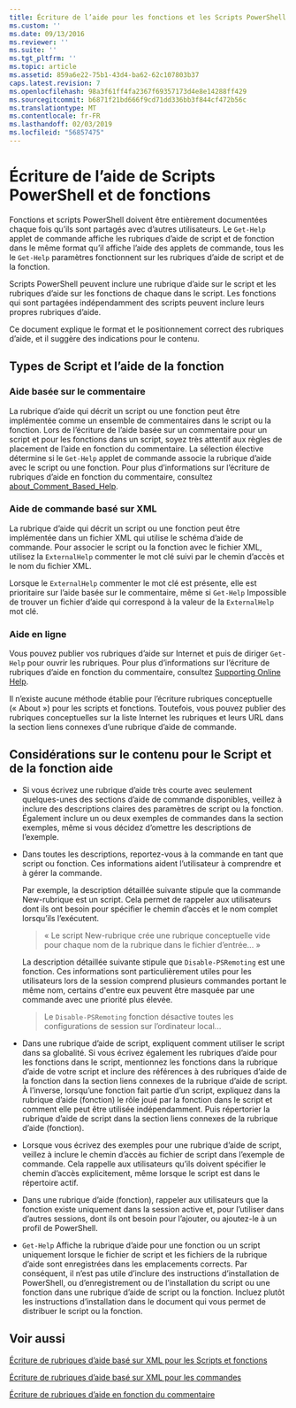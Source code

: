 ```yaml
---
title: Écriture de l’aide pour les fonctions et les Scripts PowerShell | Microsoft Docs
ms.custom: ''
ms.date: 09/13/2016
ms.reviewer: ''
ms.suite: ''
ms.tgt_pltfrm: ''
ms.topic: article
ms.assetid: 859a6e22-75b1-43d4-ba62-62c107803b37
caps.latest.revision: 7
ms.openlocfilehash: 98a3f61ff4fa2367f69357173d4e8e14288ff429
ms.sourcegitcommit: b6871f21bd666f9cd71dd336bb3f844cf472b56c
ms.translationtype: MT
ms.contentlocale: fr-FR
ms.lasthandoff: 02/03/2019
ms.locfileid: "56857475"
---
```

# <a name="writing-help-for-powershell-scripts-and-functions"></a>Écriture de l’aide de Scripts PowerShell et de fonctions

Fonctions et scripts PowerShell doivent être entièrement documentées chaque fois qu’ils sont partagés avec d’autres utilisateurs.
Le `Get-Help` applet de commande affiche les rubriques d’aide de script et de fonction dans le même format qu’il affiche l’aide des applets de commande, tous les le `Get-Help` paramètres fonctionnent sur les rubriques d’aide de script et de la fonction.

Scripts PowerShell peuvent inclure une rubrique d’aide sur le script et les rubriques d’aide sur les fonctions de chaque dans le script.
Les fonctions qui sont partagées indépendamment des scripts peuvent inclure leurs propres rubriques d’aide.

Ce document explique le format et le positionnement correct des rubriques d’aide, et il suggère des indications pour le contenu.

## <a name="types-of-script-and-function-help"></a>Types de Script et l’aide de la fonction

### <a name="comment-based-help"></a>Aide basée sur le commentaire
La rubrique d’aide qui décrit un script ou une fonction peut être implémentée comme un ensemble de commentaires dans le script ou la fonction.
Lors de l’écriture de l’aide basée sur un commentaire pour un script et pour les fonctions dans un script, soyez très attentif aux règles de placement de l’aide en fonction du commentaire.
La sélection élective détermine si le `Get-Help` applet de commande associe la rubrique d’aide avec le script ou une fonction.
Pour plus d’informations sur l’écriture de rubriques d’aide en fonction du commentaire, consultez [about_Comment_Based_Help](/powershell/module/microsoft.powershell.core/about/about_comment_based_help).

### <a name="xml-based-command-help"></a>Aide de commande basé sur XML
La rubrique d’aide qui décrit un script ou une fonction peut être implémentée dans un fichier XML qui utilise le schéma d’aide de commande.
Pour associer le script ou la fonction avec le fichier XML, utilisez la `ExternalHelp` commenter le mot clé suivi par le chemin d’accès et le nom du fichier XML.

Lorsque le `ExternalHelp` commenter le mot clé est présente, elle est prioritaire sur l’aide basée sur le commentaire, même si `Get-Help` Impossible de trouver un fichier d’aide qui correspond à la valeur de la `ExternalHelp` mot clé.

### <a name="online-help"></a>Aide en ligne
Vous pouvez publier vos rubriques d’aide sur Internet et puis de diriger `Get-Help` pour ouvrir les rubriques.
Pour plus d’informations sur l’écriture de rubriques d’aide en fonction du commentaire, consultez [Supporting Online Help](../module/supporting-online-help.md).

Il n’existe aucune méthode établie pour l’écriture rubriques conceptuelle (« About ») pour les scripts et fonctions.
Toutefois, vous pouvez publier des rubriques conceptuelles sur la liste Internet les rubriques et leurs URL dans la section liens connexes d’une rubrique d’aide de commande.

## <a name="content-considerations-for-script-and-function-help"></a>Considérations sur le contenu pour le Script et de la fonction aide

- Si vous écrivez une rubrique d’aide très courte avec seulement quelques-unes des sections d’aide de commande disponibles, veillez à inclure des descriptions claires des paramètres de script ou la fonction. Également inclure un ou deux exemples de commandes dans la section exemples, même si vous décidez d’omettre les descriptions de l’exemple.

- Dans toutes les descriptions, reportez-vous à la commande en tant que script ou fonction. Ces informations aident l’utilisateur à comprendre et à gérer la commande.

  Par exemple, la description détaillée suivante stipule que la commande New-rubrique est un script. Cela permet de rappeler aux utilisateurs dont ils ont besoin pour spécifier le chemin d’accès et le nom complet lorsqu’ils l’exécutent.

  > « Le script New-rubrique crée une rubrique conceptuelle vide pour chaque nom de la rubrique dans le fichier d’entrée... »

  La description détaillée suivante stipule que `Disable-PSRemoting` est une fonction. Ces informations sont particulièrement utiles pour les utilisateurs lors de la session comprend plusieurs commandes portant le même nom, certains d'entre eux peuvent être masquée par une commande avec une priorité plus élevée.

  > Le `Disable-PSRemoting` fonction désactive toutes les configurations de session sur l’ordinateur local...

- Dans une rubrique d’aide de script, expliquent comment utiliser le script dans sa globalité. Si vous écrivez également les rubriques d’aide pour les fonctions dans le script, mentionnez les fonctions dans la rubrique d’aide de votre script et inclure des références à des rubriques d’aide de la fonction dans la section liens connexes de la rubrique d’aide de script. À l’inverse, lorsqu’une fonction fait partie d’un script, expliquez dans la rubrique d’aide (fonction) le rôle joué par la fonction dans le script et comment elle peut être utilisée indépendamment. Puis répertorier la rubrique d’aide de script dans la section liens connexes de la rubrique d’aide (fonction).

- Lorsque vous écrivez des exemples pour une rubrique d’aide de script, veillez à inclure le chemin d’accès au fichier de script dans l’exemple de commande. Cela rappelle aux utilisateurs qu’ils doivent spécifier le chemin d’accès explicitement, même lorsque le script est dans le répertoire actif.

- Dans une rubrique d’aide (fonction), rappeler aux utilisateurs que la fonction existe uniquement dans la session active et, pour l’utiliser dans d’autres sessions, dont ils ont besoin pour l’ajouter, ou ajoutez-le à un profil de PowerShell.

- `Get-Help` Affiche la rubrique d’aide pour une fonction ou un script uniquement lorsque le fichier de script et les fichiers de la rubrique d’aide sont enregistrées dans les emplacements corrects. Par conséquent, il n’est pas utile d’inclure des instructions d’installation de PowerShell, ou d’enregistrement ou de l’installation du script ou une fonction dans une rubrique d’aide de script ou la fonction. Incluez plutôt les instructions d’installation dans le document qui vous permet de distribuer le script ou la fonction.

## <a name="see-also"></a>Voir aussi

 [Écriture de rubriques d’aide basé sur XML pour les Scripts et fonctions](./writing-xml-based-help-topics-for-scripts-and-functions.md)

 [Écriture de rubriques d’aide basé sur XML pour les commandes](./writing-xml-based-help-topics-for-commands.md)

 [Écriture de rubriques d’aide en fonction du commentaire](./writing-comment-based-help-topics.md)
